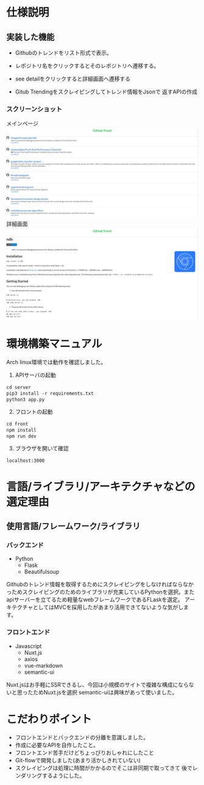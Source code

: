 # 仕様説明
## 実装した機能

- Githubのトレンドをリスト形式で表示。  
- レポジトリ名をクリックするとそのレポジトリへ遷移する。  
- see detailをクリックすると詳細画面へ遷移する
  
- Gitub Trendingをスクレイピングしてトレンド情報をJsonで
  返すAPIの作成

### スクリーンショット  
メインページ
![main](/schreenshot/git_trend.png)
詳細画面
![detail](schreenshot/git_detail.png)

# 環境構築マニュアル
Arch linux環境では動作を確認しました。
1. APIサーバの起動
```
cd server
pip3 install -r requirements.txt
python3 app.py
```
2. フロントの起動
``` 
cd front
npm install
npm run dev
```
3. ブラウザを開いて確認
```
localhost:3000
```


# 言語/ライブラリ/アーキテクチャなどの選定理由
## 使用言語/フレームワーク/ライブラリ
### バックエンド
- Python  
    - Flask
    - Beautifulsoup  
  
Githubのトレンド情報を取得するためにスクレイピングをしなければならなかっためスクレイピングのためのライブラリが充実しているPythonを選択。またapiサーバーを立てるため軽量なwebフレームワークであるFLaskを選定。
アーキテクチャとしてはMVCを採用したがあまり活用できてないような気がします。
### フロントエンド
- Javascript 
    - Nuxt.js
    - axios
    - vue-markdown  
    - semantic-ui  
  
Nuxt.jsはお手軽にSSRできるし、今回は小規模のサイトで複雑な構成にならないと思ったためNuxt.jsを選択
semantic-uiは興味があって使いました。


# こだわりポイント  
- フロントエンドとバックエンドの分離を意識しました。
- 作成に必要なAPIを自作したこと。
- フロントエンド苦手だけどちょっぴりおしゃれにしたこと
- Git-flowで開発しました(あまり活かしきれていない)
- スクレイピングは処理に時間がかかるのでそこは非同期で取ってきて
後でレンダリングするようにした。

